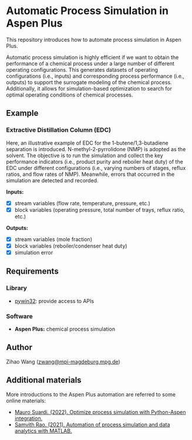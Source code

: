 
# Automatic Process Simulation in Aspen Plus 

This repository introduces how to automate process simulation in Aspen Plus.

Automatic process simulation is highly efficient if we want to obtain the performance of a chemical process under a large number of different operating configurations. This generates datasets of operating configurations (i.e., inputs) and corresponding process performance (i.e., outputs) to support the surrogate modeling of the chemical process. Additionally, it allows for simulation-based optimization to search for  optimal operating conditions of chemical processes.

## Example
### Extractive Distillation Column (EDC)
Here, an illustrative example of EDC for the 1-butene/1,3-butadiene separation is introduced. N-methyl-2-pyrrolidone (NMP) is adopted as the solvent. The objective is to run the simulation and collect the key performance indicators (i.e., product purity and reboiler heat duty) of the EDC under different configurations (i.e., varying numbers of stages, reflux ratios, and flow rates of NMP). Meanwhile, errors that occurred in the simulation are detected and recorded.

**Inputs:**
- [x] stream variables (flow rate, temperature, pressure, etc.)
- [x] block variables (operating pressure, total number of trays, reflux ratio, etc.)

**Outputs:**
- [x] stream variables (mole fraction)
- [x] block variables (reboiler/condenser heat duty)
- [x] simulation error

## Requirements
### Library
- [pywin32](https://pypi.org/project/pywin32/): provide access to APIs

### Software
- **Aspen Plus:** chemical process simulation

## Author
Zihao Wang (zwang@mpi-magdeburg.mpg.de)

## Additional materials
More introductions to the Aspen Plus automation are referred to some online materials:

- [Mauro Suardi. (2022). Optimize process simulation with Python-Aspen integration.](https://medium.com/eni-digitalks/optimize-process-simulation-with-python-aspen-integration-e343bbab1aa0)
- [Samvith Rao. (2021). Automation of process simulation and data analytics with MATLAB.](https://www.aiche.org/academy/webinars/automation-process-simulation-and-data-analytics-matlab)
